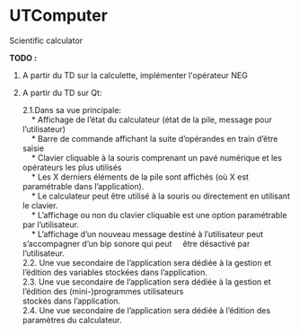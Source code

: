 # UTComputer
Scientific calculator

__TODO :__

  1. A partir du TD sur la calculette, implémenter l'opérateur NEG
  
  2. A partir du TD sur Qt:
  
      2.1.Dans sa vue principale:  
          &nbsp;&nbsp;&nbsp;&nbsp;* Affichage de l’état du calculateur (état de la pile, message pour l’utilisateur)  
          &nbsp;&nbsp;&nbsp;&nbsp;* Barre de commande affichant la suite d’opérandes en train d’être saisie  
          &nbsp;&nbsp;&nbsp;&nbsp;* Clavier cliquable à la souris comprenant un pavé numérique et les opérateurs les plus utilisés  
          &nbsp;&nbsp;&nbsp;&nbsp;* Les X derniers éléments de la pile sont affichés (où X est paramétrable dans l’application).  
          &nbsp;&nbsp;&nbsp;&nbsp;* Le calculateur peut être utilisé à la souris ou directement en utilisant le clavier.  
          &nbsp;&nbsp;&nbsp;&nbsp;* L’affichage ou non du clavier cliquable est une option paramétrable par l’utilisateur.  
          &nbsp;&nbsp;&nbsp;&nbsp;* L’affichage d’un nouveau message destiné à l’utilisateur peut s’accompagner d’un bip sonore qui peut &nbsp;&nbsp;&nbsp;&nbsp;être
                 désactivé par l’utilisateur.  
      2.2. Une vue secondaire de l’application sera dédiée à la gestion et l’édition des variables stockées dans l’application.  
      2.3. Une vue secondaire de l’application sera dédiée à la gestion et l’édition des (mini-)programmes utilisateurs  
          stockés dans l’application.  
      2.4. Une vue secondaire de l’application sera dédiée à l’édition des paramètres du calculateur.
